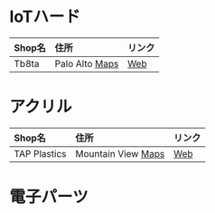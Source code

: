 # IoTハード

|Shop名|住所|リンク|
|:--|:--|:--|
|Tb8ta| Palo Alto [Maps](https://www.google.com/maps/place/b8ta/@37.4454992,-122.1609719,18.44z/data=!4m5!3m4!1s0x808fbb39be276ab1:0x926cc505c5dc57cc!8m2!3d37.445603!4d-122.1613691?shorturl=1) |[Web](https://b8ta.com/)|


# アクリル

|Shop名|住所|リンク|
|:--|:--|:--|
|TAP Plastics| Mountain View [Maps](https://www.google.co.jp/maps/place/TAP+Plastics/@37.3923778,-122.0822769,17z/data=!3m1!4b1!4m5!3m4!1s0x808fb73388e59fdb:0x33ee7e930c097d5a!8m2!3d37.3923736!4d-122.0800829) |[Web](https://www.tapplastics.com/about/locations/detail/mountain_view_ca)|


# 電子パーツ

